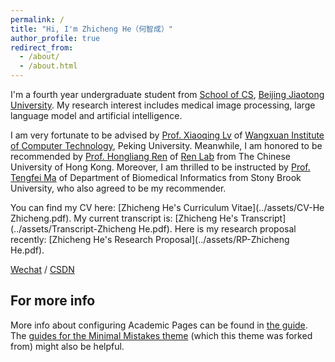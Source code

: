 ```yaml
---
permalink: /
title: "Hi, I'm Zhicheng He（何智成）"
author_profile: true
redirect_from: 
  - /about/
  - /about.html
---
```


I'm a fourth year undergraduate student from [School of CS](https://cs.bjtu.edu.cn/), [Beijing Jiaotong University](https://www.bjtu.edu.cn/). My research interest includes medical image processing, large language model and artificial intelligence.

I am very fortunate to be advised by [Prof. Xiaoqing Lv](https://ieeexplore.ieee.org/author/37599114400) of [Wangxuan Institute of Computer Technology](https://www.icst.pku.edu.cn/), Peking University. Meanwhile, I am honored to be recommended by [Prof. Hongliang Ren](https://www.ee.cuhk.edu.hk/en-gb/people/academic-staff/professors/prof-ren-hongliang) of [Ren Lab](http://www.labren.org/mm/) from The Chinese University of Hong Kong. Moreover, I am  thrilled to be instructed by [Prof. Tengfei Ma](https://ai.stonybrook.edu/people/faculty/TengfeiMa) of Department of Biomedical Informatics from Stony Brook University, who also agreed to be my recommender.

You can find my CV here: [Zhicheng He's Curriculum Vitae](../assets/CV-He Zhicheng.pdf).
My current transcript is: [Zhicheng He's Transcript](../assets/Transcript-Zhicheng He.pdf).
Here is my research proposal recently: [Zhicheng He's Research Proposal](../assets/RP-Zhicheng He.pdf).

[Wechat](../images/wechat_qr.png) / [CSDN](https://blog.csdn.net/m0_72020568?spm=1000.2115.3001.5343)

For more info
------
More info about configuring Academic Pages can be found in [the guide](https://academicpages.github.io/markdown/). The [guides for the Minimal Mistakes theme](https://mmistakes.github.io/minimal-mistakes/docs/configuration/) (which this theme was forked from) might also be helpful.
